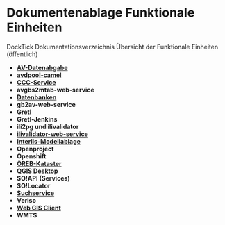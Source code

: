 # Dokumentenablage Funktionale Einheiten
DockTick Dokumentationsverzeichnis Übersicht der Funktionale Einheiten (öffentlich)

* [**AV-Datenabgabe**](https://github.com/bjsvwcur/Dokumentenablage_Funktionale_Einheiten/blob/master/Documents/AV-Datenabgabe/AV-Datenabgabe.md)
* [**avdpool-camel**](https://github.com/bjsvwcur/Dokumentenablage_Funktionale_Einheiten/blob/master/Documents/avdpool-camel/avdpool-camel.md)
* [**CCC-Service**](https://github.com/bjsvwcur/DockTick_Funktionale_Einheiten/blob/master/Documents/CCC-Service/CCC-Service.md)
* **avgbs2mtab-web-service**
* [**Datenbanken**](https://github.com/bjsvwcur/DockTick_Funktionale_Einheiten/blob/master/Documents/Datenbanken/Datenbanken.md)
* **gb2av-web-service**
* [**Gretl**](https://github.com/bjsvwcur/Dokumentenablage_Funktionale_Einheiten/blob/master/Documents/Gretl/Gretl.md)
* **Gretl-Jenkins**
* **ili2pg und ilivalidator**
* [**ilivalidator-web-service**](https://github.com/bjsvwcur/Dokumentenablage_Funktionale_Einheiten/blob/master/Documents/ilivalidator-web-service/ilivalidator-web-service.md)
* [**Interlis-Modellablage**](https://github.com/bjsvwcur/Dokumentenablage_Funktionale_Einheiten/blob/master/Documents/INTERLIS-Modellablage/INTERLIS-Modellablage.md)
* **Openproject**
* **Openshift**
* [**ÖREB-Kataster**](https://github.com/bjsvwcur/Dokumentenablage_Funktionale_Einheiten/blob/master/Documents/%C3%96REB-Kataster/%C3%96REB-Kataster.md)
* [**QGIS Desktop**](https://github.com/bjsvwcur/Dokumentenablage_Funktionale_Einheiten/blob/master/Documents/QGIS_Desktop/QGIS_Desktop.md)
* **SO!API (Services)**
* **SO!Locator**
* [**Suchservice**](https://github.com/bjsvwcur/DockTick_Funktionale_Einheiten/blob/master/Documents/Suchservice/Suchservice.md)
* **Veriso**
* [**Web GIS Client**](https://github.com/bjsvwcur/Dokumentenablage_Funktionale_Einheiten/blob/master/Documents/web_gis_client/web_gis_client.md)
* **WMTS**
